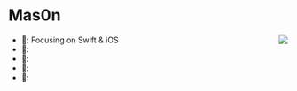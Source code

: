 # Mas0n

<img align="right" src="https://github-readme-stats.vercel.app/api?username=Mas0nSun&show_icons=true&icon_color=FF9300&text_color=1E1E1E&bg_color=ffffff&hide_title=true" />

- 🌄: Focusing on Swift & iOS
- 🌃:
- 🌉:
- 🌆:
- 🌌: 
